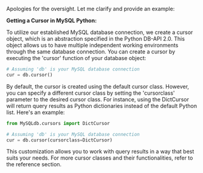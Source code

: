 Apologies for the oversight. Let me clarify and provide an example:

**Getting a Cursor in MySQL Python:**

To utilize our established MySQL database connection, we create a cursor object, which is an abstraction specified in the Python DB-API 2.0. This object allows us to have multiple independent working environments through the same database connection. You can create a cursor by executing the 'cursor' function of your database object:

```python
# Assuming 'db' is your MySQL database connection
cur = db.cursor()
```

By default, the cursor is created using the default cursor class. However, you can specify a different cursor class by setting the 'cursorclass' parameter to the desired cursor class. For instance, using the DictCursor will return query results as Python dictionaries instead of the default Python list. Here's an example:

```python
from MySQLdb.cursors import DictCursor

# Assuming 'db' is your MySQL database connection
cur = db.cursor(cursorclass=DictCursor)
```

This customization allows you to work with query results in a way that best suits your needs. For more cursor classes and their functionalities, refer to the reference section.